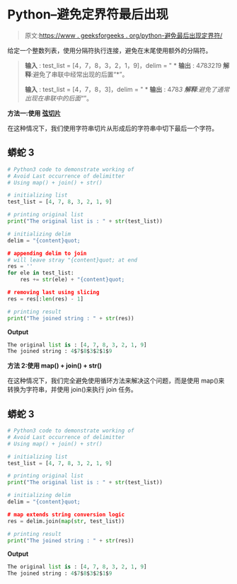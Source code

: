 # Python–避免定界符最后出现

> 原文:[https://www . geeksforgeeks . org/python-避免最后出现定界符/](https://www.geeksforgeeks.org/python-avoid-last-occurrence-of-delimitter/)

给定一个整数列表，使用分隔符执行连接，避免在末尾使用额外的分隔符。

> **输入** : test_list = [4，7，8，3，2，1，9]，delim = " *
> **输出** : 4*7*8*3*2*1*9
> **解释**:避免了串联中经常出现的后置“*”。
> 
> **输入** : test_list = [4，7，8，3]，delim = " *
> **输出** : 4*7*8*3
> **解释**:避免了通常出现在串联中的后面“*”。

**方法一:使用** [**弦切片**](https://www.geeksforgeeks.org/string-slicing-in-python/)

在这种情况下，我们使用字符串切片从形成后的字符串中切下最后一个字符。

## 蟒蛇 3

```py
# Python3 code to demonstrate working of
# Avoid Last occurrence of delimitter
# Using map() + join() + str()

# initializing list
test_list = [4, 7, 8, 3, 2, 1, 9]

# printing original list
print("The original list is : " + str(test_list))

# initializing delim
delim = "{content}quot;

# appending delim to join
# will leave stray "{content}quot; at end
res = ''
for ele in test_list:
    res += str(ele) + "{content}quot;

# removing last using slicing
res = res[:len(res) - 1]

# printing result
print("The joined string : " + str(res))
```

**Output**

```py
The original list is : [4, 7, 8, 3, 2, 1, 9]
The joined string : 4$7$8$3$2$1$9

```

**方法 2:使用 map() + join() + str()**

在这种情况下，我们完全避免使用循环方法来解决这个问题，而是使用 map()来转换为字符串，并使用 join()来执行 join 任务。

## 蟒蛇 3

```py
# Python3 code to demonstrate working of
# Avoid Last occurrence of delimitter
# Using map() + join() + str()

# initializing list
test_list = [4, 7, 8, 3, 2, 1, 9]

# printing original list
print("The original list is : " + str(test_list))

# initializing delim
delim = "{content}quot;

# map extends string conversion logic
res = delim.join(map(str, test_list))

# printing result
print("The joined string : " + str(res))
```

**Output**

```py
The original list is : [4, 7, 8, 3, 2, 1, 9]
The joined string : 4$7$8$3$2$1$9

```